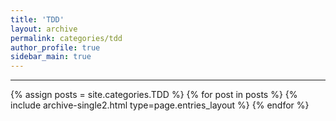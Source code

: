 ```yaml
---
title: 'TDD'
layout: archive
permalink: categories/tdd
author_profile: true
sidebar_main: true
---
```


<!-- 공백이 포함되어 있는 카테고리 이름의 경우 site.categories['a b c'] 이런식으로! -->

---

{% assign posts = site.categories.TDD %}
{% for post in posts %} {% include archive-single2.html type=page.entries_layout %} {% endfor %}
